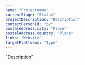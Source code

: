 ```yaml
---
name: "Projectname"
currentStage: "Status"
projectDescription: "Description"
contactPersonId: "by"
postalAddress.city: "Place"
postalAddress.country: "Place"
links: "Website"
targetPlatforms: "Type"
---
```

"Description"